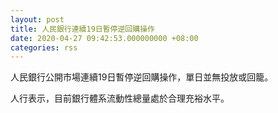 ```yaml
---
layout: post
title: 人民銀行連續19日暫停逆回購操作
date: 2020-04-27 09:42:53.000000000 +08:00
categories: rss
---
```


人民銀行公開市場連續19日暫停逆回購操作，單日並無投放或回籠。

人行表示，目前銀行體系流動性總量處於合理充裕水平。
